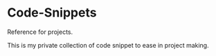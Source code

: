# Code-Snippets
Reference for projects.

This is my private collection of code snippet to ease in project making.

